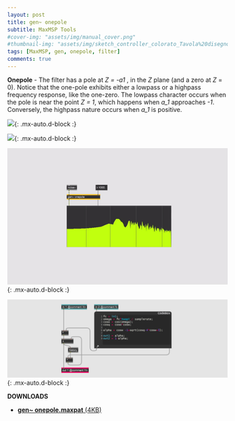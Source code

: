 ```yaml
---
layout: post
title: gen~ onepole
subtitle: MaxMSP Tools
#cover-img: "assets/img/manual_cover.png"
#thumbnail-img: "assets/img/sketch_controller_colorato_Tavola%20disegno%201.png"
tags: [MaxMSP, gen, onepole, filter]
comments: true
---
```


**Onepole** - The filter has a pole at _Z = -a1_ , in the _Z_ plane (and a zero at _Z_ = 0). Notice that the one-pole exhibits either a lowpass or a highpass frequency response, like the one-zero. The lowpass character occurs when the pole is near the point _Z = 1_, which happens when _a_1_ approaches _-1_. Conversely, the highpass nature occurs when _a_1_ is positive.

![](https://ccrma.stanford.edu/~jos/fp/img1357_2x.png){: .mx-auto.d-block :}

![](https://ccrma.stanford.edu/~jos/fp/img53_2x.png){: .mx-auto.d-block :}

![](https://github.com/Velitch/velitch/blob/main/assets/img/img_maxmsp/gen~%20onepole.gif?raw=true){: .mx-auto.d-block :}

![](https://github.com/Velitch/velitch/blob/main/assets/img/img_maxmsp/dsp~%20onepole.png?raw=true){: .mx-auto.d-block :}


**DOWNLOADS**

- <a href="https://velitch.github.io/velitch/assets/maxmsp_tools/filters/onepole.zip">**gen~ onepole.maxpat** (4KB)<a/>

